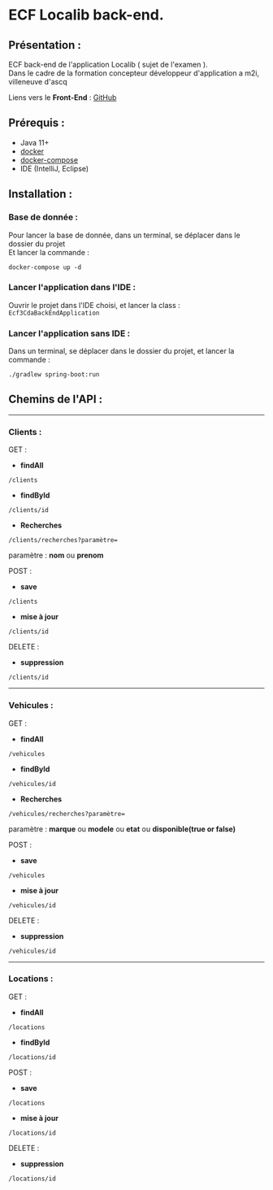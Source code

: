 # ECF Localib back-end.

## Présentation :
ECF back-end de l'application Localib ( sujet de l'examen ).  
Dans le cadre de la formation concepteur développeur d'application
a m2i, villeneuve d'ascq

Liens vers le **Front-End** :
[GitHub](https://github.com/LaurentMag/ECF-cda-frontEnd)


## Prérequis :
- Java 11+
- [docker](https://docs.docker.com/get-docker/)
- [docker-compose](https://docs.docker.com/compose/install/)
- IDE (IntelliJ, Eclipse)

## Installation :
### Base de donnée :
Pour lancer la base de donnée, dans un terminal, se déplacer dans le dossier du projet   
Et lancer la commande :
```
docker-compose up -d
```

### Lancer l'application dans l'IDE :
Ouvrir le projet dans l'IDE choisi, et lancer la class :  
`Ecf3CdaBackEndApplication`

### Lancer l'application sans IDE :
Dans un terminal, se déplacer dans le dossier du projet, et lancer la commande :
```
./gradlew spring-boot:run
```


## Chemins de l'API : 

----

### Clients :

GET : 
* **findAll**
```
/clients
```
* **findById**
```
/clients/id
```
* **Recherches**
```
/clients/recherches?paramètre=
```
paramètre : **nom** ou **prenom**

POST : 
* **save**
```
/clients
```
* **mise à jour**
```
/clients/id
```

DELETE : 
* **suppression**
```
/clients/id
```

----

### Vehicules : 


GET :
* **findAll**
```
/vehicules
```
* **findById**
```
/vehicules/id
```
* **Recherches**
```
/vehicules/recherches?paramètre=
```
paramètre : **marque** ou **modele** ou **etat** ou **disponible(true or false)**

POST :
* **save**
```
/vehicules
```
* **mise à jour**
```
/vehicules/id
```

DELETE :
* **suppression**
```
/vehicules/id
```

----

### Locations : 

GET :
* **findAll**
```
/locations
```
* **findById**
```
/locations/id
```

POST :
* **save**
```
/locations
```
* **mise à jour**
```
/locations/id
```

DELETE :
* **suppression**
```
/locations/id
```